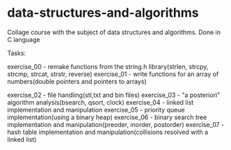 # data-structures-and-algorithms

Collage course with the subject of data structures and algorithms. Done in C language

Tasks:

exercise_00 - remake functions from the string.h library(strlen, strcpy, strcmp, strcat, strstr, reverse)
exercise_01 - write functions for an array of numbers(double pointers and pointers to arrays)

exercise_02 - file handling(stl,txt and bin files)
exercise_03 - "a posteriori" algorithm analysis(bsearch, qsort, clock)
exercise_04 - linked list implementation and manipulation
exercise_05 - priority queue implementation(using a binary heap)
exercise_06 - binary search tree implementation and manipulation(preoder, inorder, postorder)
exercise_07 - hash table implementation and manipulation(collisions resolved with a linked list)
   
      
